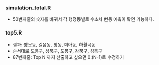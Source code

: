### simulation_total.R
  - 50번째줄의 숫자를 바꿔서 각 행정동별로 수소차 변동 예측이 확인 가능하다.

### top5.R
  - 결과: 쌍문동, 길음동, 창동, 미아동, 하월곡동
  - 순서대로 도봉구, 성북구, 도봉구, 강북구, 성북구
  - 87번째줄: Top N 까지 산출하고 싶으면 0:(N-1)로 수정하기
